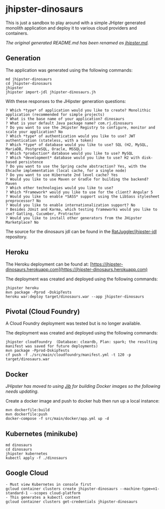 # jhipster-dinosaurs

This is just a sandbox to play around with a simple JHipter generated monolith application and deploy it to various cloud providers and containers.

*The original generated README.md has been renamed as [jhipster.md](jhipster.md).*

## Generation

The application was generated using the following commands:

    md jhipster-dinosaurs
    cd jhipster-dinosaurs
    jhipster
    jhipster import-jdl jhipster-dinosaurs.jh

With these responses to the JHipster generation questions:

    ? Which *type* of application would you like to create? Monolithic application (recommended for simple projects)
    ? What is the base name of your application? dinosaurs
    ? What is your default Java package name? com.rj.dinosaurs
    ? Do you want to use the JHipster Registry to configure, monitor and scale your application? No
    ? Which *type* of authentication would you like to use? JWT authentication (stateless, with a token)
    ? Which *type* of database would you like to use? SQL (H2, MySQL, MariaDB, PostgreSQL, Oracle, MSSQL)
    ? Which *production* database would you like to use? MySQL
    ? Which *development* database would you like to use? H2 with disk-based persistence
    ? Do you want to use the Spring cache abstraction? Yes, with the Ehcache implementation (local cache, for a single node)
    ? Do you want to use Hibernate 2nd level cache? Yes
    ? Would you like to use Maven or Gradle for building the backend? Maven
    ? Which other technologies would you like to use?
    ? Which *Framework* would you like to use for the client? Angular 5
    ? Would you like to enable *SASS* support using the LibSass stylesheet preprocessor? No
    ? Would you like to enable internationalization support? No
    ? Besides JUnit and Karma, which testing frameworks would you like to use? Gatling, Cucumber, Protractor
    ? Would you like to install other generators from the JHipster Marketplace? No

The source for the dinosaurs jdl can be found in the [RatJuggler/jhipster-jdl](https://github.com/RatJuggler/jhipster-jdl) repository.

## Heroku

The Heroku deployment can be found at: [https://jhipster-dinosaurs.herokuapp.com](https://jhipster-dinosaurs.herokuapp.com)

The deployment was created and deployed using the following commands:

    jhipster heroku
    mvn package -Pprod -DskipTests
    heroku war:deploy target/dinosaurs.war --app jhipster-dinosaurs

## Pivotal (Cloud Foundry)

A Cloud Foundry deployment was tested but is no longer available.

The deployment was created and deployed using the following commands:

    jhipster cloudfoundry  (Database: cleardb, Plan: spark; the resulting manifest was saved for future deployments)
    mvn package -Pprod-DskipTests
    cf push -f ./src/main/cloudfoundry/manifest.yml -t 120 -p target/dinosaurs.war

## Docker

*JHipster has moved to using [Jib](https://github.com/GoogleContainerTools/jib) for building Docker images so the following needs updating.*

Create a docker image and push to docker hub then run up a local instance:

    mvn dockerfile:build
    mvn dockerfile:push
    docker-compose -f src/main/docker/app.yml up -d

## Kubernetes (minikube)

    md dinosaurs
    cd dinosaurs
    jhipster kubernetes
    kubectl apply -f ./dinosaurs

## Google Cloud

    - Must view Kubernetes in console first
    gcloud container clusters create jhipster-dinosaurs --machine-type=n1-standard-1 --scopes cloud-platform
    - This generates a kubectl context
    gcloud container clusters get-credentials jhipster-dinosaurs

